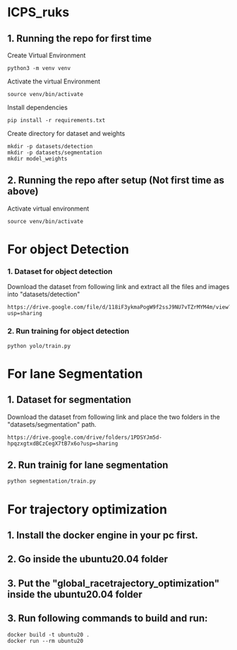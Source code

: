 # ICPS_ruks

## 1. Running the repo for first time
Create Virtual Environment
```commandline
python3 -m venv venv
```
Activate the virtual Environment
```commandline
source venv/bin/activate
```
Install dependencies
```commandline
pip install -r requirements.txt
```
Create directory for dataset and weights
```commandline
mkdir -p datasets/detection
mkdir -p datasets/segmentation
mkdir model_weights
```

## 2. Running the repo after setup (Not first time as above)
Activate virtual environment
```commandline
source venv/bin/activate
```

# For object Detection
### 1. Dataset for object detection
Download the dataset from following link and extract all the files and images into "datasets/detection"
```commandline
https://drive.google.com/file/d/118iF3ykmaPogW9f2ssJ9NU7vTZrMYM4m/view?usp=sharing
```

### 2. Run training for object detection
```commandline
python yolo/train.py
```

# For lane Segmentation
## 1. Dataset for segmentation
Download the dataset from following link and place the two folders in the "datasets/segmentation" path.
```commandline
https://drive.google.com/drive/folders/1PDSYJm5d-hpqzxgtxdBCzCegX7tB7x6o?usp=sharing
```
## 2. Run trainig for lane segmentation
```commandline
python segmentation/train.py
```

# For trajectory optimization
## 1. Install the docker engine in your pc first.
## 2. Go inside the  ubuntu20.04 folder
## 3. Put the "global_racetrajectory_optimization" inside the ubuntu20.04 folder
## 3. Run following commands to build and run:
```
docker build -t ubuntu20 .
docker run --rm ubuntu20
```